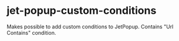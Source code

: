 # jet-popup-custom-conditions
Makes possible to add custom conditions to JetPopup. Contains "Url Contains" condition.
